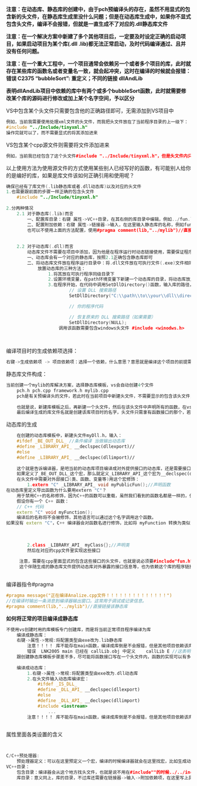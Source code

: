 **注意：在动态库、静态库的创建中，由于pch预编译头的存在，虽然不用显式的包含新的头文件，在静态库生成里没什么问题；但是在动态库生成中，如果你不显式包含头文件，编译不会报错，但就是一直生成不了对应的.dll静态库文件**

**注意：在一个解决方案中新建了多个其他项目后，一定要及时设定正确的启动项目，如果启动项目为某个库(.dll .lib)都无法正常启动，及时代码编译通过、且并没有任何问题。**

**注意：在一个重大工程中，一个项目通常会依赖另一个或者多个项目的库，此时就存在某些库的函数名或者变量名一致，就会起冲突，这时在编译的时候就会报错：**
**错误	C2375	“bubbleSort”: 重定义；不同的链接	dllAndLib**

**表明dllAndLib项目中依赖的库中有两个或多个bubbleSort函数，此时就需要修改某个库的源码进行修改或加上某个名字空间，予以区分**		

VS中包含某个头文件只需要包含他的正确路径即可，无需添加到VS项目中

```C++
例如，当前我需要使用处理xml文件的头文件，而我把头文件放在了当前程序目录的上一级下：
#include "../Include/tinyxml.h"
操作完就可以了，而不需要显式的将其添加进来
```

VS包含某个cpp源文件则需要将文件添加进来

```C++
例如，当前我已经包含了这个头文件#include "../Include/tinyxml.h"，但是头文件内只有函数的声明，没有函数的实现(定义)，现在如果我编译就会报错：无法解析的外部符号…… 这是因为编译器找不到该函数的实现，所以将cpp文件添加进来即可
```

以上使用方法为使用源文件的方式使用某些别人已经写好的函数，有可能别人给你的是编好的库，如果是库文件该如何正确引用和使用呢？

```C++
确保已经有了库文件(.lib静态库或者.dll动态库)以及对应的头文件
1.也需要跟前面的步骤一样正确的包含头文件
    #include "../Include/tinyxml.h"
    
2.分两种情况
    2.1	对于静态库(.lib)而言
    	一、配置库目录：右键 属性->VC++目录，在其右侧的库目录中编辑，例如../fun.lib
		二、配置附加依赖：右键 属性->链接器->输入，在这里输入静态库的名称，例如fun.lib(这里只需要输入静态库名称即可，因为上一步已经配置了静态库路径)
    	也可以不使用上面的方法配置，使用#pragma comment(lib,"../mylib")//直接链接该静态库
    
    
	2.2 对于动态库(.dll)而言
    	动态库文件不需要在项目中添加，因为他是在程序运行时动态链接使用，需要保证程序运行时他们可以被找到
    	一、动态库会有一个对应的静态库，按照2.1正确包含静态库即可  
    	二、将动态库文件放在程序运行目录中：将.dll文件放在可执行文件(.exe)文件相同的目录中，也或者在系统的环境变量中包含.dll文件的路径，将其放在对应路径下
    		放置动态库的三种方法：
    			1.将其放在可执行程序同级目录下
    			2.设置环境变量，在path环境变量下新建一个动态库的目录，将动态库放入这个目录即可
    			3.在程序开始，在代码中调用SetDllDirectory()函数，输入库的路径，也可以临时的告知动态库的路径
    				    // 设置 DLL 搜索路径
                        SetDllDirectory("C:\\path\\to\\your\\dll\\directory");

                        // 你的程序代码

                        // 恢复原来的 DLL 搜索路径（如果需要）
                        SetDllDirectory(NULL);
    				调用该函数需要包含windows头文件 #include <winodws.h>
    	
    
```

编译项目时的生成依赖项选择：

```C++
右键->生成依赖项 -> 项目依赖项：选择一个依赖，什么意思？意思就是编译这个项目的前提需要另一个项目的东西，设置了这个依赖之后vs编译器就可以自动先生成需要的依赖项目，再生成当前项目
```

静态库文件构成：

```C++
当前创建一个mylib的库解决方案，选择静态库模板，vs会自动创建4个文件
    pch.h pch.cpp framework.h mylib.cpp
    pch是有关预编译头的文件，若此时在当前项目中新建头文件，不需要显示的包含该头文件，正常声明函数即可
    
    也就是说，新建库模板之后，再新建一个头文件，然后在该头文件中声明所有的函数，在vs自动创建的cpp也就是mylib.cpp中直接实现这些函数接口即可。整个过程不需要引头文件，因为pch会自动包含头文件
    最后编译生成的库文件名就是创建该库项目时的名字，头文件只需拿有函数接口的那个，若此时想新建另一个cpp写另一些类型的函数，则只需要包含头文件"pch.h"即可
```

动态库的生成

```C++
    在创建的动态库模板中，新建头文件myDll.h，输入：
    #ifdef _BE_OUT_DLL_	//条件编译 当做输出动态库
    #define _LIBRARY_API_ __declspec(dllexport)//
    #else
    #define _LIBRARY_API_ __declspec(dllimport)//
    
    这个就是告诉编译器，是吧当前的动态库项目编译成对外提供接口的动态库，还是需要接口的动态库
    如果定义了_BE_OUT_DLL_这个宏，那么就定义_LIBRARY_API_这个宏为__declspec(dllexport),__declspec(dllexport),__declspec(dllexport)表示当前动态库编译为向外提供接口的动态库，同时生成一个.lib静态库，静态库提供指向动态库
    在头文件中需要对外部接口(类、函数、变量等)用这个宏修饰：
        1.extern "C" _LIBRARY_API_ void myPublicFun();//声明函数
在动态库里定义导出函数为什么要用extern "C"？
    用于禁用C++的名称修饰，因为C++的函数可以重载，虽然我们看到的函数名都是一样的，但是真正内部实现的时候函数名是不一样的，它包含了函数的类型信息描述，会改变函数名。
    假设你有一个 C++ 函数：
	// C++ 代码
	extern "C" void myFunction();
    编译后的名称将不会被修饰，其他语言可以通过这个名字调用这个函数。
如果没有 extern "C"，C++ 编译器会对函数名进行修饰，比如将 myFunction 转换为类似 ?myFunction@@YAXXZ 的名称，这使得 C 或其他语言无法正确找到这个函数。
        
        
        
    	2.class _LIBRARY_API_ myClass{};//声明类
		然后在对应的cpp文件里实现这些接口
            
     注意，需要在cpp里面显式的包含这些接口的头文件，也就是说必须要#include"fun.h"，不然编译不会报错，但是他不会生成对应的.dll静态库文件。
     这个伴随生成的静态库文件提供动态库对外暴露的接口信息等，也为依赖这个库的程序链接到动态库，因为编译的时候需要静态库来告诉编译器有哪些东西，真正运行起来的时候就需要链接到动态库去找具体实现的方法了
    
```



编译器指令#pragma

```C++
#pragma message("正在编译Analize.cpp文件！！！！！！！！！！！！！！")
//在编译时输出一条消息到编译器输出窗口。这常用于调试或记录信息。
#pragma comment(lib,"../mylib")//直接链接该静态库
```

**如何将正常的项目编译成静态库**

```C++
不使用vs创建时用的库模板专门创建库，而是将当前正常项目程序编译为库
	编译成静态库：
    右键->属性->常规:将配置类型由exe改为.lib静态库 
        注意！！！！ 库不能存在main函数，编译成库倒是不会报错，但是其他项目依赖该库的时候将会报错：
		错误	LNK2005	main 已经在 callLib.obj 中定义	callLib	E //这表明依赖的库中存在main函数 这个库不能用		
	跟创建静态库模板步骤差不多，尽可能将函数接口写在一个头文件内，函数的实现可以有多个cpp
        
    编译成动态库：
        1.右键->属性->常规:将配置类型由exe改为.dll动态库 
        2.在头文件输入动态库编译宏：
            #ifdef _IS_DLL_
            #define _DLL_API_ __declspec(dllexport)
            #else
            #define _DLL_API_ __declspec(dllimport)
            #include <iostream>
            	...
        注意！！！！ 库不能存在main函数，编译成库倒是不会报错，但是其他项目依赖该库的时候将会报错：
        
```

属性里面各类设置的含义

```C++


C/C++预处理器:
	预处理器定义：可以在这里预定义一个宏，编译的时候编译器就会在这里找宏，比如生成动态库的时候，可以将动态库的哪个宏定义在这里，而不需显示的在代码里定义
VC++目录：
    包含目录：编译器会从这个地方找头文件，也就是说不用在#include""的时候../../inc/类似这样了
    库目录：意义同上，库的目录，不过库还需要在链接器->输入->附加依赖项，在这里写上具体是哪个库
```

